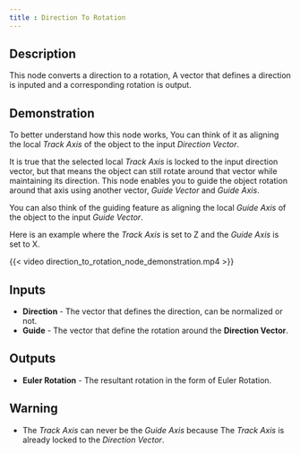 ```yaml
---
title : Direction To Rotation
---
```


## Description

This node converts a direction to a rotation, A vector that defines a
direction is inputed and a corresponding rotation is output.

## Demonstration

To better understand how this node works, You can think of it as
aligning the local *Track Axis* of the object to the input *Direction
Vector*.

It is true that the selected local *Track Axis* is locked to the input
direction vector, but that means the object can still rotate around that
vector while maintaining its direction. This node enables you to guide
the object rotation around that axis using another vector, *Guide
Vector* and *Guide Axis*.

You can also think of the guiding feature as aligning the local *Guide
Axis* of the object to the input *Guide Vector*.

Here is an example where the *Track Axis* is set to Z and the *Guide
Axis* is set to X.

{{< video direction_to_rotation_node_demonstration.mp4 >}}

## Inputs

- **Direction** - The vector that defines the direction, can be
    normalized or not.
- **Guide** - The vector that define the rotation around the
    **Direction Vector**.

## Outputs

- **Euler Rotation** - The resultant rotation in the form of Euler
    Rotation.

## Warning

- The *Track Axis* can never be the *Guide Axis* because The *Track Axis* is
  already locked to the *Direction Vector*.
